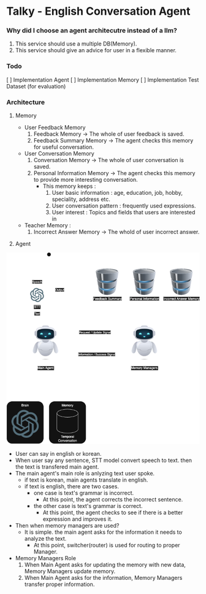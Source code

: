 # Talky - English Conversation Agent
 
### Why did I choose an agent architecutre instead of a llm?

1. This service should use a multiple DB(Memory).
2. This service should give an advice for user in a flexible manner.

### Todo

[ ] Implementation Agent 
[ ] Implementation Memory
[ ] Implementation Test Dataset (for evaluation)

### Architecture

1. Memory
    - User Feedback Memory
        1. Feedback Memory -> The whole of user feedback is saved.
        2. Feedback Summary Memory -> The agent checks this memory for useful conversation.
    - User Conversation Memory
        1. Conversation Memory -> The whole of user conversation is saved.
        2. Personal Information Memory -> The agent checks this memory to provide more interesting conversation.
            - This memory keeps :
                1. User basic information : age, education, job, hobby, speciality, address etc.
                2. User conversation pattern : frequently used expressions.
                3. User interest : Topics and fields that users are interested in
    - Teacher Memory :
        1. Incorrect Answer Memory -> The whold of user incorrect answer.

2. Agent

![Talky Diagrma](Asset/TalkyDiagram.drawio.png)

- User can say in english or korean.
- When user say any sentence, STT model convert speech to text. then the text is transfered main agent.
- The main agent's main role is anlyzing text user spoke. 
    - if text is korean, main agents translate in english. 
    - if text is english, there are two cases. 
        - one case is text's grammar is incorrect. 
            - At this point, the agent corrects the incorrect sentence.
        - the other case is text's grammar is correct.
            - At this point, the agent checks to see if there is a better expression and improves it.
- Then when memory managers are used?
    - It is simple. the main agent asks for the information it needs to analyze the text.
        - At this point, switcher(router) is used for routing to proper Manager.
- Memory Managers Role
    1. When Main Agent asks for updating the memory with new data, Memory Managers update memory.
    2. When Main Agent asks for the information, Memory Managers transfer proper information.
